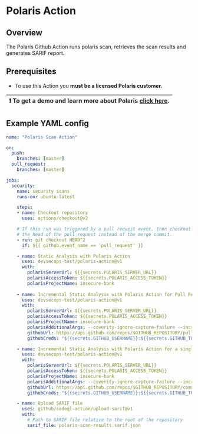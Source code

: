 # Polaris Action

## Overview

The Polaris Github Action runs polaris scan, retrieves the scan results and generates SARIF report.

## Prerequisites

* To use this Action you **must be a licensed Polaris customer.**

| :exclamation: To get a demo and learn more about Polaris [click here](https://www.synopsys.com/software-integrity/polaris/demo-github.html).|
|-----------------------------------------|

## Example YAML config

```yaml
name: "Polaris Scan Action"

on:
  push:
    branches: [master]
  pull_request:
    branches: [master]

jobs:
  security:
    name: security scans
    runs-on: ubuntu-latest

    steps:
    - name: Checkout repository
      uses: actions/checkout@v2

    # If this run was triggered by a pull request event, then checkout
    # the head of the pull request instead of the merge commit.
    - run: git checkout HEAD^2
      if: ${{ github.event_name == 'pull_request' }}

    - name: Static Analysis with Polaris Action
      uses: devsecops-test/polaris-action@v1
      with:
        polarisServerUrl: ${{secrets.POLARIS_SERVER_URL}}
        polarisAccessToken: ${{secrets.POLARIS_ACCESS_TOKEN}}
        polarisProjectName: insecure-bank
    
    - name: Incremental Static Analysis with Polaris Action for Pull Request
      uses: devsecops-test/polaris-action@v1
      with:
        polarisServerUrl: ${{secrets.POLARIS_SERVER_URL}}
        polarisAccessToken: ${{secrets.POLARIS_ACCESS_TOKEN}}
        polarisProjectName: insecure-bank
        polarisAdditionalArgs: --coverity-ignore-capture-failure --incremental polaris-files-to-scan.txt | tee polaris-output.txt
        githubUrl: https://api.github.com/repos/$GITHUB_REPOSITORY/pulls/$(jq --raw-output .pull_request.number "$GITHUB_EVENT_PATH")/files
        githubCreds: "${{secrets.GITHUB_USERNAME}}:${{secrets.GITHUB_TOKEN}}"     #Needed only if repository is private

    - name: Incremental Static Analysis with Polaris Action for a single commit
      uses: devsecops-test/polaris-action@v1
      with:
        polarisServerUrl: ${{secrets.POLARIS_SERVER_URL}}
        polarisAccessToken: ${{secrets.POLARIS_ACCESS_TOKEN}}
        polarisProjectName: insecure-bank
        polarisAdditionalArgs: --coverity-ignore-capture-failure --incremental polaris-files-to-scan.txt | tee polaris-output.txt
        githubUrl: https://api.github.com/repos/$GITHUB_REPOSITORY/commits/$GITHUB_SHA
        githubCreds: "${{secrets.GITHUB_USERNAME}}:${{secrets.GITHUB_TOKEN}}"     #Needed only if repository is private

    - name: Upload SARIF file
      uses: github/codeql-action/upload-sarif@v1
      with:
        # Path to SARIF file relative to the root of the repository
        sarif_file: polaris-scan-results.sarif.json
```
